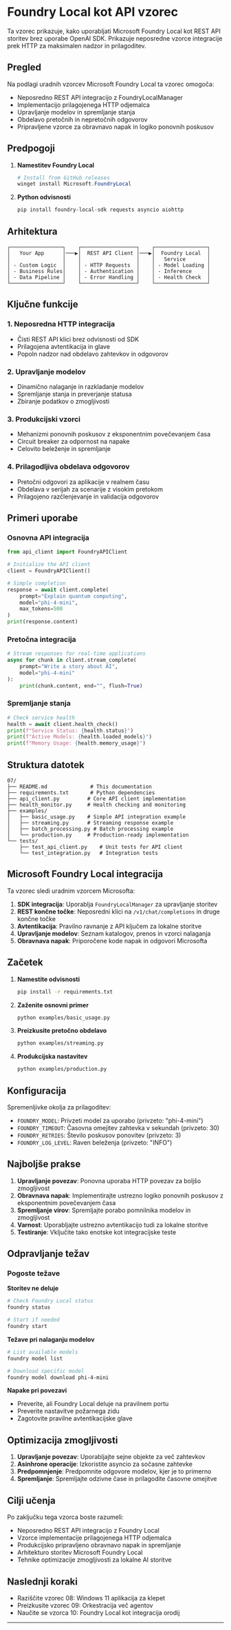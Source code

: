 <!--
CO_OP_TRANSLATOR_METADATA:
{
  "original_hash": "254150b7d7854ec87ffcd88824d98079",
  "translation_date": "2025-09-25T02:56:11+00:00",
  "source_file": "Module08/samples/07/README.md",
  "language_code": "sl"
}
-->
# Foundry Local kot API vzorec

Ta vzorec prikazuje, kako uporabljati Microsoft Foundry Local kot REST API storitev brez uporabe OpenAI SDK. Prikazuje neposredne vzorce integracije prek HTTP za maksimalen nadzor in prilagoditev.

## Pregled

Na podlagi uradnih vzorcev Microsoft Foundry Local ta vzorec omogoča:
- Neposredno REST API integracijo z FoundryLocalManager
- Implementacijo prilagojenega HTTP odjemalca
- Upravljanje modelov in spremljanje stanja
- Obdelavo pretočnih in nepretočnih odgovorov
- Pripravljene vzorce za obravnavo napak in logiko ponovnih poskusov

## Predpogoji

1. **Namestitev Foundry Local**
   ```powershell
   # Install from GitHub releases
   winget install Microsoft.FoundryLocal
   ```

2. **Python odvisnosti**
   ```bash
   pip install foundry-local-sdk requests asyncio aiohttp
   ```

## Arhitektura

```
┌─────────────────┐    ┌──────────────────┐    ┌─────────────────┐
│   Your App      │───▶│  REST API Client │───▶│  Foundry Local  │
│                 │    │                  │    │   Service       │
│ - Custom Logic  │    │ - HTTP Requests  │    │ - Model Loading │
│ - Business Rules│    │ - Authentication │    │ - Inference     │
│ - Data Pipeline │    │ - Error Handling │    │ - Health Check  │
└─────────────────┘    └──────────────────┘    └─────────────────┘
```

## Ključne funkcije

### 1. **Neposredna HTTP integracija**
- Čisti REST API klici brez odvisnosti od SDK
- Prilagojena avtentikacija in glave
- Popoln nadzor nad obdelavo zahtevkov in odgovorov

### 2. **Upravljanje modelov**
- Dinamično nalaganje in razkladanje modelov
- Spremljanje stanja in preverjanje statusa
- Zbiranje podatkov o zmogljivosti

### 3. **Produkcijski vzorci**
- Mehanizmi ponovnih poskusov z eksponentnim povečevanjem časa
- Circuit breaker za odpornost na napake
- Celovito beleženje in spremljanje

### 4. **Prilagodljiva obdelava odgovorov**
- Pretočni odgovori za aplikacije v realnem času
- Obdelava v serijah za scenarije z visokim pretokom
- Prilagojeno razčlenjevanje in validacija odgovorov

## Primeri uporabe

### Osnovna API integracija
```python
from api_client import FoundryAPIClient

# Initialize the API client
client = FoundryAPIClient()

# Simple completion
response = await client.complete(
    prompt="Explain quantum computing",
    model="phi-4-mini",
    max_tokens=500
)
print(response.content)
```

### Pretočna integracija
```python
# Stream responses for real-time applications
async for chunk in client.stream_complete(
    prompt="Write a story about AI",
    model="phi-4-mini"
):
    print(chunk.content, end="", flush=True)
```

### Spremljanje stanja
```python
# Check service health
health = await client.health_check()
print(f"Service Status: {health.status}")
print(f"Active Models: {health.loaded_models}")
print(f"Memory Usage: {health.memory_usage}")
```

## Struktura datotek

```
07/
├── README.md              # This documentation
├── requirements.txt       # Python dependencies
├── api_client.py         # Core API client implementation
├── health_monitor.py     # Health checking and monitoring
├── examples/
│   ├── basic_usage.py    # Simple API integration example
│   ├── streaming.py      # Streaming response example
│   ├── batch_processing.py # Batch processing example
│   └── production.py     # Production-ready implementation
└── tests/
    ├── test_api_client.py    # Unit tests for API client
    └── test_integration.py   # Integration tests
```

## Microsoft Foundry Local integracija

Ta vzorec sledi uradnim vzorcem Microsofta:

1. **SDK integracija**: Uporablja `FoundryLocalManager` za upravljanje storitev
2. **REST končne točke**: Neposredni klici na `/v1/chat/completions` in druge končne točke
3. **Avtentikacija**: Pravilno ravnanje z API ključem za lokalne storitve
4. **Upravljanje modelov**: Seznam katalogov, prenos in vzorci nalaganja
5. **Obravnava napak**: Priporočene kode napak in odgovori Microsofta

## Začetek

1. **Namestite odvisnosti**
   ```bash
   pip install -r requirements.txt
   ```

2. **Zaženite osnovni primer**
   ```bash
   python examples/basic_usage.py
   ```

3. **Preizkusite pretočno obdelavo**
   ```bash
   python examples/streaming.py
   ```

4. **Produkcijska nastavitev**
   ```bash
   python examples/production.py
   ```

## Konfiguracija

Spremenljivke okolja za prilagoditev:
- `FOUNDRY_MODEL`: Privzeti model za uporabo (privzeto: "phi-4-mini")
- `FOUNDRY_TIMEOUT`: Časovna omejitev zahtevka v sekundah (privzeto: 30)
- `FOUNDRY_RETRIES`: Število poskusov ponovitev (privzeto: 3)
- `FOUNDRY_LOG_LEVEL`: Raven beleženja (privzeto: "INFO")

## Najboljše prakse

1. **Upravljanje povezav**: Ponovna uporaba HTTP povezav za boljšo zmogljivost
2. **Obravnava napak**: Implementirajte ustrezno logiko ponovnih poskusov z eksponentnim povečevanjem časa
3. **Spremljanje virov**: Spremljajte porabo pomnilnika modelov in zmogljivost
4. **Varnost**: Uporabljajte ustrezno avtentikacijo tudi za lokalne storitve
5. **Testiranje**: Vključite tako enotske kot integracijske teste

## Odpravljanje težav

### Pogoste težave

**Storitev ne deluje**
```bash
# Check Foundry Local status
foundry status

# Start if needed
foundry start
```

**Težave pri nalaganju modelov**
```bash
# List available models
foundry model list

# Download specific model
foundry model download phi-4-mini
```

**Napake pri povezavi**
- Preverite, ali Foundry Local deluje na pravilnem portu
- Preverite nastavitve požarnega zidu
- Zagotovite pravilne avtentikacijske glave

## Optimizacija zmogljivosti

1. **Upravljanje povezav**: Uporabljajte sejne objekte za več zahtevkov
2. **Asinhrone operacije**: Izkoristite asyncio za sočasne zahtevke
3. **Predpomnjenje**: Predpomnite odgovore modelov, kjer je to primerno
4. **Spremljanje**: Spremljajte odzivne čase in prilagodite časovne omejitve

## Cilji učenja

Po zaključku tega vzorca boste razumeli:
- Neposredno REST API integracijo z Foundry Local
- Vzorce implementacije prilagojenega HTTP odjemalca
- Produkcijsko pripravljeno obravnavo napak in spremljanje
- Arhitekturo storitev Microsoft Foundry Local
- Tehnike optimizacije zmogljivosti za lokalne AI storitve

## Naslednji koraki

- Raziščite vzorec 08: Windows 11 aplikacija za klepet
- Preizkusite vzorec 09: Orkestracija več agentov
- Naučite se vzorca 10: Foundry Local kot integracija orodij

---

